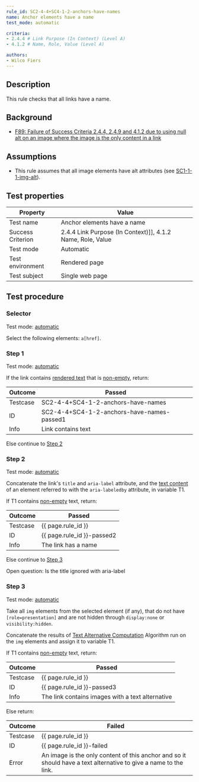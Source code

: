 ```yaml
---
rule_id: SC2-4-4+SC4-1-2-anchors-have-names
name: Anchor elements have a name
test_mode: automatic

criteria:
- 2.4.4 # Link Purpose (In Context) (Level A)
- 4.1.2 # Name, Role, Value (Level A)

authors:
- Wilco Fiers
---
```


## Description

This rule checks that all links have a name.

## Background

- [F89: Failure of Success Criteria 2.4.4, 2.4.9 and 4.1.2 due to using null alt on an image where the image is the only content in a link](http://www.w3.org/TR/WCAG20-TECHS/F89.html)

## Assumptions

- This rule assumes that all image elements have alt attributes (see [SC1-1-1-img-alt](SC1-1-1-img-alt)).

## Test properties

| Property          | Value
|-------------------|----
| Test name         | Anchor elements have a name
| Success Criterion | 2.4.4 Link Purpose (In Context)]], 4.1.2 Name, Role, Value
| Test mode         | Automatic
| Test environment  | Rendered page
| Test subject      | Single web page

## Test procedure

### Selector

Test mode: [automatic][AUTO]

Select the following elements: `a[href]`.

### Step 1

Test mode: [automatic][AUTO]

If the link contains [rendered text][RNDTXT] that is [non-empty][NEMPTY], return:

| Outcome  | Passed
|----------|-----
| Testcase | SC2-4-4+SC4-1-2-anchors-have-names
| ID       | SC2-4-4+SC4-1-2-anchors-have-names-passed1
| Info     | Link contains text

Else continue to [Step 2](#step-2)

### Step 2

Test mode: [automatic][AUTO]

Concatenate the link's `title` and `aria-label` attribute, and the [text content][NEMPTY] of an element referred to with the `aria-labeledby` attribute, in variable T1.

If T1 contains [non-empty][NEMPTY] text, return:

| Outcome  | Passed
|----------|-----
| Testcase | {{ page.rule_id }}
| ID       | {{ page.rule_id }}-passed2
| Info     | The link has a name

Else continue to [Step 3](#step-3)

Open question: Is the title ignored with aria-label

### Step 3

Test mode: [automatic][AUTO]

Take all `img` elements from the selected element (if any), that do not have `[role=presentation]` and are not hidden through `display:none` or `visibility:hidden`.

Concatenate the results of [Text Alternative Computation][TXTALT] Algorithm run on the `img` elements and assign it to variable T1.

If T1 contains [non-empty][NEMPTY] text, return:

| Outcome  | Passed
|----------|-----
| Testcase | {{ page.rule_id }}
| ID       | {{ page.rule_id }}-passed3
| Info     | The link contains images with a text alternative

Else return:

| Outcome  | Failed
|----------|-----
| Testcase | {{ page.rule_id }}
| ID       | {{ page.rule_id }}-failed
| Error    | An image is the only content of this anchor and so it should have a text alternative to give a name to the link.

[AUTO]: ../pages/test-modes.html#automatic
[MANUAL]: ../pages/test-modes.html#manual
[NEMPTY]: ../pages/algorihms/none-empty.html
[TXTALT]: ../pages/algorithms/text-alternative-compute.html
[RNDTXT]: ../pages/algorithms/rendered-text.html